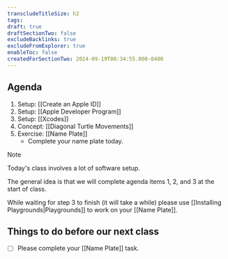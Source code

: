```yaml
---
transcludeTitleSize: h2
tags:
draft: true
draftSectionTwo: false
excludeBacklinks: true
excludeFromExplorer: true
enableToc: false
createdForSectionTwo: 2024-09-19T00:34:55.000-0400
---
```

## Agenda
1. Setup: [[Create an Apple ID]]
2. Setup: [[Apple Developer Program]]
3. Setup: [[Xcodes]]
5. Concept: [[Diagonal Turtle Movements]]
4. Exercise: [[Name Plate]]
	- Complete your name plate today.

> [!NOTE]
> 
> Today's class involves a lot of software setup.
> 
> The general idea is that we will complete agenda items 1, 2, and 3 at the start of class.
> 
> While waiting for step 3 to finish (it will take a while) please use [[Installing Playgrounds|Playgrounds]] to work on your [[Name Plate]].

## Things to do before our next class
- [ ] Please complete your [[Name Plate]] task.